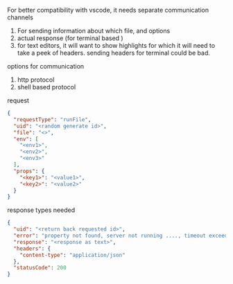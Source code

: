 For better compatibility with vscode, it needs separate communication channels

1. For sending information about which file, and options
2. actual response (for terminal based )
3. for text editors, it will want to show highlights for which it will need to take a peek of headers. sending headers
   for terminal could be bad.

options for communication

1) http protocol
2) shell based protocol

request

```json
{
  "requestType": "runFile",
  "uid": "<random generate id>",
  "file": "<>",
  "env": [
    "<env1>",
    "<env2>",
    "<env3>"
  ],
  "props": {
    "<key1>": "<value1>",
    "<key2>": "<value2>"
  }
}
```

response types needed

```json
{
  "uid": "<return back requested id>",
  "error": "property not found, server not running ...., timeout exceeded",
  "response": "<response as text>",
  "headers": {
    "content-type": "application/json"
  },
  "statusCode": 200
}
```
